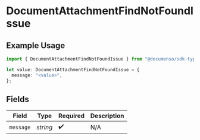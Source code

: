 # DocumentAttachmentFindNotFoundIssue

## Example Usage

```typescript
import { DocumentAttachmentFindNotFoundIssue } from "@documenso/sdk-typescript/models/errors";

let value: DocumentAttachmentFindNotFoundIssue = {
  message: "<value>",
};
```

## Fields

| Field              | Type               | Required           | Description        |
| ------------------ | ------------------ | ------------------ | ------------------ |
| `message`          | *string*           | :heavy_check_mark: | N/A                |